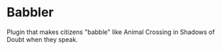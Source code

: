 # Babbler
Plugin that makes citizens "babble" like Animal Crossing in Shadows of Doubt when they speak.
